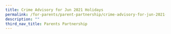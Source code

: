 ```yaml
---
title: Crime Advisory for Jun 2021 Holidays
permalink: /for-parents/parent-partnership/crime-advisory-for-jun-2021-holidays
description: ""
third_nav_title: Parents Partnership
---
```

